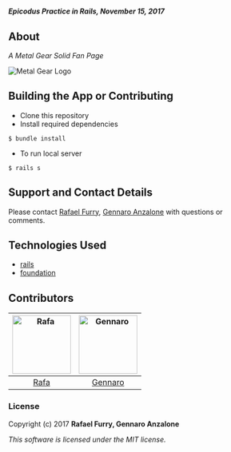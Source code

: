

#

##### _Epicodus Practice in Rails, November 15, 2017_

## About

_A Metal Gear Solid Fan Page_

![Metal Gear Logo](https://user-images.githubusercontent.com/13779974/32854480-8ac23388-c9f3-11e7-8c30-9a8e64eee52b.png)


## Building the App or Contributing

* Clone this repository
* Install required dependencies

```
$ bundle install
```

* To run local server

```
$ rails s
```


## Support and Contact Details

Please contact [Rafael Furry](rfurry@gmail.com), [Gennaro Anzalone](g.anzalone12@gmail.com) with questions or comments.


## Technologies Used

* [rails](http://rubyonrails.org/)
* [foundation](https://foundation.zurb.com/)

## Contributors

| [<img alt="Rafa" src="https://avatars0.githubusercontent.com/u/13779974?s=460&v=4" width="117">](https://github.com/bullthistle) | [<img alt="Gennaro" src="https://avatars2.githubusercontent.com/u/29054577?s=460&v=4" width="117">](https://github.com/ganza9)
|:---:|:---:|
|[Rafa](https://github.com/bullthistle)|[Gennaro](https://github.com/ganza9)|
### License

Copyright (c) 2017 **Rafael Furry, Gennaro Anzalone**

*This software is licensed under the MIT license.*
